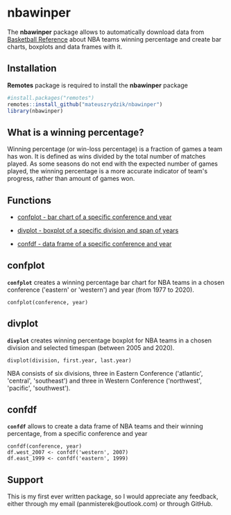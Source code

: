 # nbawinper

The **nbawinper** package allows to automatically download data from [Basketball Reference](https://www.basketball-reference.com) about NBA teams winning percentage and create bar charts, boxplots and data frames with it.

## Installation

**Remotes** package is required to install the **nbawinper** package

```r
#install.packages("remotes")
remotes::install_github("mateuszrydzik/nbawinper")
library(nbawinper)
```

## What is a winning percentage?

Winning percentage (or win-loss percentage) is a fraction of games a team has won. It is defined as wins divided by the total number of matches played. As some seasons do not end with the expected number of games played, the winning percentage is a more accurate indicator of team's progress, rather than amount of games won.

## Functions

-   [confplot - bar chart of a specific conference and year](#confplot)

-   [divplot - boxplot of a specific division and span of years](#divplot)

-   [confdf - data frame of a specific conference and year](#confdf)

## confplot

**`confplot`** creates a winning percentage bar chart for NBA teams in a chosen conference ('eastern' or 'western') and year (from 1977 to 2020).

```{r}
confplot(conference, year)
```

## divplot

**`divplot`** creates winning percentage boxplot for NBA teams in a chosen division and selected timespan (between 2005 and 2020).

```{r}
divplot(division, first.year, last.year)
```

NBA consists of six divisions, three in Eastern Conference ('atlantic', 'central', 'southeast') and three in Western Conference ('northwest', 'pacific', 'southwest').

## confdf

**`confdf`** allows to create a data frame of NBA teams and their winning percentage, from a specific conference and year

```{r}
confdf(conference, year)
df.west_2007 <- confdf('western', 2007)
df.east_1999 <- confdf('eastern', 1999)
```

## Support

This is my first ever written package, so I would appreciate any feedback, either through my email (panmisterek\@outlook.com) or through GitHub.
